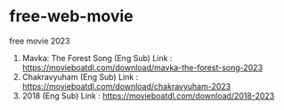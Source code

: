 # free-web-movie
free movie 2023
1.  Mavka: The Forest Song (Eng Sub)
   Link : https://movieboatdl.com/download/mavka-the-forest-song-2023
2.  Chakravyuham (Eng Sub)
   Link : https://movieboatdl.com/download/chakravyuham-2023
3.  2018 (Eng Sub)
   Link : https://movieboatdl.com/download/2018-2023
